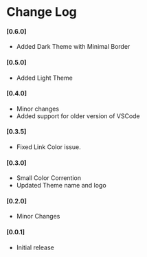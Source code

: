 # Change Log

#### [0.6.0]
- Added Dark Theme with Minimal Border


#### [0.5.0]
- Added Light Theme


#### [0.4.0]
- Minor changes
- Added support for older version of VSCode


#### [0.3.5]
- Fixed Link Color issue.


#### [0.3.0]
- Small Color Corrention
- Updated Theme name and logo


#### [0.2.0]
- Minor Changes


#### [0.0.1]
- Initial release